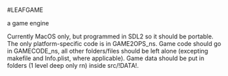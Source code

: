 #LEAFGAME

a game engine

Currently MacOS only, but programmed in SDL2 so it should be portable. The only platform-specific code is in GAME2OPS_ns. Game code should go in GAMECODE_ns, all other folders/files should be left alone (excepting makefile and Info.plist, where applicable). Game data should be put in folders (1 level deep only rn) inside src/!DATA!.
